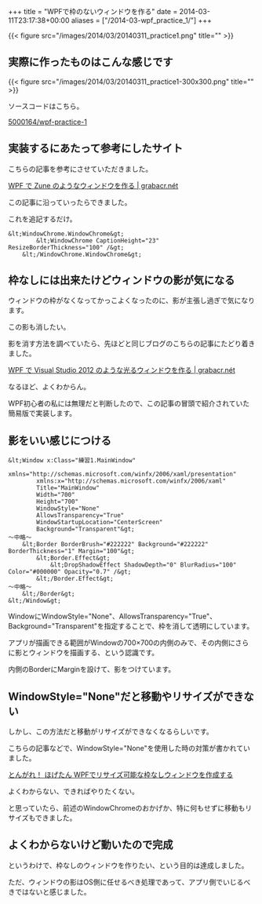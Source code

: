 +++
title = "WPFで枠のないウィンドウを作る"
date = 2014-03-11T23:17:38+00:00
aliases = ["/2014-03-wpf_practice_1/"]
+++

{{< figure src="/images/2014/03/20140311_practice1.png" title="" >}}

## 実際に作ったものはこんな感じです

{{< figure src="/images/2014/03/20140311_practice1-300x300.png" title="" >}}

ソースコードはこちら。

[5000164/wpf-practice-1](https://github.com/5000164/wpf-practice-1)

## 実装するにあたって参考にしたサイト

こちらの記事を参考にさせていただきました。

[WPF で Zune のようなウィンドウを作る | grabacr.nét](http://grabacr.net/archives/480)

この記事に沿っていったらできました。

これを追記するだけ。

```
&lt;WindowChrome.WindowChrome&gt;
        &lt;WindowChrome CaptionHeight="23" ResizeBorderThickness="100" /&gt;
    &lt;/WindowChrome.WindowChrome&gt;
```

## 枠なしには出来たけどウィンドウの影が気になる

ウィンドウの枠がなくなってかっこよくなったのに、影が主張し過ぎで気になります。

この影も消したい。

影を消す方法を調べていたら、先ほどと同じブログのこちらの記事にたどり着きました。

[WPF で Visual Studio 2012 のような光るウィンドウを作る | grabacr.nét](http://grabacr.net/archives/507)

なるほど、よくわからん。

WPF初心者の私には無理だと判断したので、この記事の冒頭で紹介されていた簡易版で実装します。

## 影をいい感じにつける

```
&lt;Window x:Class="練習1.MainWindow"
        xmlns="http://schemas.microsoft.com/winfx/2006/xaml/presentation"
        xmlns:x="http://schemas.microsoft.com/winfx/2006/xaml"
        Title="MainWindow"
        Width="700"
        Height="700"
        WindowStyle="None"
        AllowsTransparency="True"
        WindowStartupLocation="CenterScreen"
        Background="Transparent"&gt;
～中略～
    &lt;Border BorderBrush="#222222" Background="#222222" BorderThickness="1" Margin="100"&gt;
        &lt;Border.Effect&gt;
            &lt;DropShadowEffect ShadowDepth="0" BlurRadius="100" Color="#000000" Opacity="0.7" /&gt;
        &lt;/Border.Effect&gt;
～中略～
    &lt;/Border&gt;
&lt;/Window&gt;
```

WindowにWindowStyle="None"、AllowsTransparency="True"、Background="Transparent"を指定することで、枠を消して透明にしています。

アプリが描画できる範囲がWindowの700&#215;700の内側のみで、その内側にさらに影とウィンドウを描画する、という認識です。

内側のBorderにMarginを設けて、影をつけています。

## WindowStyle="None"だと移動やリサイズができない

しかし、この方法だと移動がリサイズができなくなるらしいです。

こちらの記事などで、WindowStyle="None"を使用した時の対策が書かれていました。

[とんがれ！ ほげたん WPFでリサイズ可能な枠なしウィンドウを作成する](http://hogetan.blog24.fc2.com/blog-entry-7.html)

よくわからない、できればやりたくない。

と思っていたら、前述のWindowChromeのおかげか、特に何もせずに移動もリサイズもできました。

## よくわからないけど動いたので完成

というわけで、枠なしのウィンドウを作りたい、という目的は達成しました。

ただ、ウィンドウの影はOS側に任せるべき処理であって、アプリ側でいじるべきではないと感じました。
